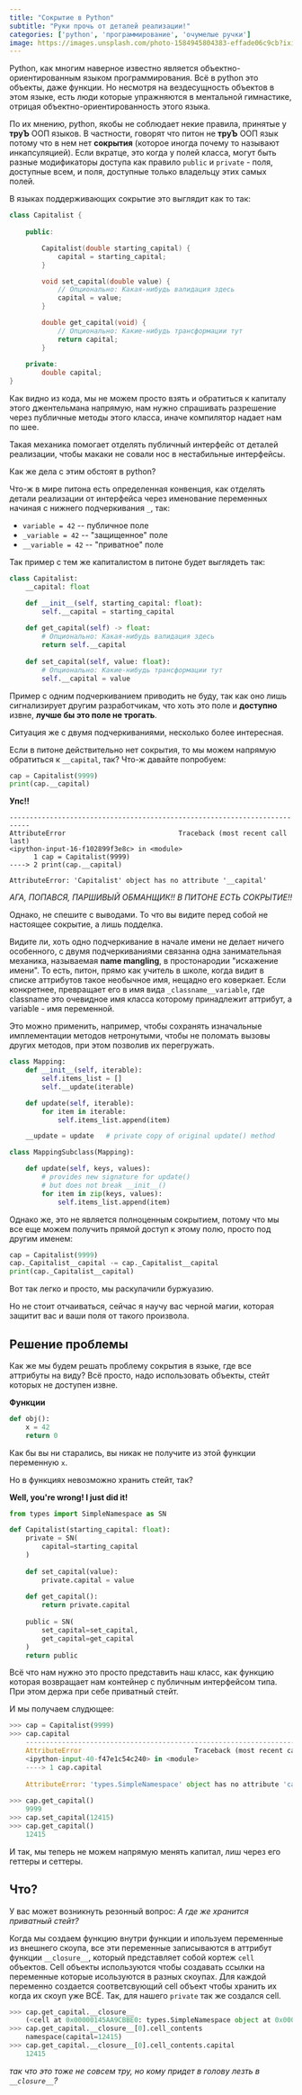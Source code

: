 ```yaml
---
title: "Сокрытие в Python"
subtitle: "Руки прочь от деталей реализации!"
categories: ['python', 'программирование', 'очумелые ручки']
image: https://images.unsplash.com/photo-1584945804383-effade06c9cb?ixid=MnwxMjA3fDB8MHxwaG90by1wYWdlfHx8fGVufDB8fHx8&ixlib=rb-1.2.1&auto=format&fit=crop&w=1050&q=80
---
```


Python, как многим наверное известно является объектно-ориентированным языком программирования.
Всё в python это объекты, даже функции. Но несмотря на вездесущность объектов в этом языке,
есть люди которые упражняются в ментальной гимнастике, отрицая объектно-ориентированность этого языка.

По их мнению, python, якобы не соблюдает некие правила, принятые у **труЪ** ООП языков.
В частности, говорят что питон не **труЪ** ООП язык потому что в нем нет **сокрытия**
(которое иногда почему то называют инкапсуляцией).
Если вкратце, это когда у полей класса, могут быть разные модификаторы доступа
как правило `public` и `private` - поля, доступные всем, и поля, доступные только владельцу этих самых полей.

В языках поддерживающих сокрытие это выглядит как то так:

```cpp
class Capitalist {
    
    public:

        Capitalist(double starting_capital) {
            capital = starting_capital;
        }

        void set_capital(double value) {
            // Опционально: Какая-нибудь валидация здесь
            capital = value;
        }

        double get_capital(void) {
            // Опционально: Какие-нибудь трансформации тут
            return capital;
        }
    
    private:
        double capital;
}
```

Как видно из кода, мы не можем просто взять и обратиться к капиталу этого джентельмана напрямую,
нам нужно спрашивать разрешение через публичные методы этого класса, иначе компилятор надает нам по шее.

Такая механика помогает отделять публичный интерфейс от деталей реализации, чтобы макаки не совали
нос в нестабильные интерфейсы.

Как же дела с этим обстоят в python?

Что-ж в мире питона есть определенная конвенция, как отделять детали реализации от интерфейса
через именование переменных начиная с нижнего подчеркивания `_`, так:

- `variable = 42` -- публичное поле
- `_variable = 42` -- "защищенное" поле
- `__variable = 42` -- "приватное" поле

Так пример с тем же капиталистом в питоне будет выглядеть так:

```python
class Capitalist:
    __capital: float

    def __init__(self, starting_capital: float):
        self.__capital = starting_capital
    
    def get_capital(self) -> float:
        # Опционально: Какая-нибудь валидация здесь
        return self.__capital
    
    def set_capital(self, value: float):
        # Опционально: Какие-нибудь трансформации тут
        self.__capital = value
```

Пример с одним подчеркиванием приводить не буду,
так как оно лишь сигнализирует другим разработчикам,
что хоть это поле и **доступно** извне, **лучше бы это поле не трогать**.

Ситуация же с двумя подчеркиваниями, несколько более интересная.

Если в питоне действительно нет сокрытия, то мы можем напрямую обратиться
к `__capital`, так? Что-ж давайте попробуем:

```python
cap = Capitalist(9999)
print(cap.__capital)
```

**Упс!!**

```
---------------------------------------------------------------------------
AttributeError                            Traceback (most recent call last)
<ipython-input-16-f102899f3e8c> in <module>
      1 cap = Capitalist(9999)
----> 2 print(cap.__capital)

AttributeError: 'Capitalist' object has no attribute '__capital'
```

*АГА, ПОПАВСЯ, ПАРШИВЫЙ ОБМАНЩИК!! В ПИТОНЕ ЕСТЬ СОКРЫТИЕ!!*

Однако, не спешите с выводами. То что вы видите перед собой не настоящее сокрытие,
а лишь подделка.

Видите ли, хоть одно подчеркивание в начале имени не делает ничего особенного, с
двумя подчеркиваниями связанна одна занимательная механика, называемая **name mangling**,
в простонародии "искажение имени".
То есть, питон, прямо как учитель в школе, когда видит в списке аттрибутов такое необычное имя,
нещадно его коверкает. Если конкретнее, превращает его в имя вида `_classname__variable`, где
classname это очевидное имя класса которому принадлежит аттрибут, а variable - имя переменной.

Это можно применить, например, чтобы сохранять изначальные имплементации методов нетронутыми,
чтобы не поломать вызовы других методов, при этом позволив их перегружать.

```python
class Mapping:
    def __init__(self, iterable):
        self.items_list = []
        self.__update(iterable)

    def update(self, iterable):
        for item in iterable:
            self.items_list.append(item)

    __update = update   # private copy of original update() method

class MappingSubclass(Mapping):

    def update(self, keys, values):
        # provides new signature for update()
        # but does not break __init__()
        for item in zip(keys, values):
            self.items_list.append(item)
```

Однако же, это не является полноценным сокрытием, потому что мы все еще можем
получить прямой доступ к этому полю, просто под другим именем:

```python
cap = Capitalist(9999)
cap._Capitalist__capital -= cap._Capitalist__capital
print(cap._Capitalist__capital)
```

Вот так легко и просто, мы раскулачили буржуазию.

Но не стоит отчаиваться, сейчас я научу вас черной магии, которая
защитит вас и ваши поля от такого произвола.

## Решение проблемы

Как же мы будем решать проблему сокрытия в языке, где все аттрибуты на виду?
Всё просто, надо использовать объекты, стейт которых не доступен извне.

**Функции**

```python
def obj():
    x = 42
    return 0
```

Как бы вы ни старались, вы никак не получите из этой функции переменную `x`.

Но в функциях невозможно хранить стейт, так?

**Well, you're wrong! I just did it!**

```python
from types import SimpleNamespace as SN

def Capitalist(starting_capital: float):
    private = SN(
        capital=starting_capital
    )
    
    def set_capital(value):
        private.capital = value
    
    def get_capital():
        return private.capital
    
    public = SN(
        set_capital=set_capital,
        get_capital=get_capital
    )
    return public
```

Всё что нам нужно это просто представить наш класс, как функцию
которая возвращает нам контейнер с публичным интерфейсом типа.
При этом держа при себе приватный стейт.

И мы получаем слудющее:

```python
>>> cap = Capitalist(9999)
>>> cap.capital
    ---------------------------------------------------------------------------
    AttributeError                            Traceback (most recent call last)
    <ipython-input-40-f47e1c54c240> in <module>
    ----> 1 cap.capital
    
    AttributeError: 'types.SimpleNamespace' object has no attribute 'capital'
    
>>> cap.get_capital()
    9999
>>> cap.set_capital(12415)
>>> cap.get_capital()
    12415
```

И так, мы теперь не можем напрямую менять капитал, лиш через его геттеры и сеттеры.

## Что?

У вас может возникнуть резонный вопрос: _А где же хранится приватный стейт?_

Когда мы создаем функцию внутри функции и ипользуем переменные из внешнего
скоупа, все эти переменные записываются в аттрибут функции
`__closure__`, который представляет собой кортеж `cell` объектов.
Cell объекты используются чтобы создавать ссылки на переменные
которые исользуются в разных скоупах.
Для каждой переменно создается соответсвующий cell объект чтобы хранить их когда их скоуп уже ВСЁ.
Так, для нашего `private` так же создался cell.

```python
>>> cap.get_capital.__closure__
    (<cell at 0x00000145AA9CBBE0: types.SimpleNamespace object at 0x00000145AA9CBB80>,)
>>> cap.get_capital.__closure__[0].cell_contents
    namespace(capital=12415)
>>> cap.get_capital.__closure__[0].cell_contents.capital
    12415
```

_так что это тоже не совсем тру, но кому придет в голову лезть в `__closure__`?_

